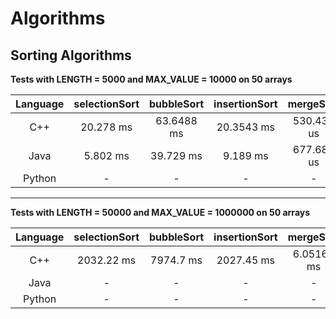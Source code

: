 # Algorithms

## Sorting Algorithms

**Tests with LENGTH = 5000 and MAX_VALUE = 10000 on 50 arrays**

| Language | selectionSort | bubbleSort | insertionSort | mergeSort | quickSort |      
|:--------:|:-------------:|:----------:|:-------------:|:---------:|:---------:|
| C++      | 20.278 ms     | 63.6488 ms | 20.3543 ms    | 530.439 us| 656.978 us|
| Java     | 5.802 ms      | 39.729 ms  | 9.189 ms      | 677.686 us| 237.968 us|
| Python   | - | - | - | - | - |

---  
**Tests with LENGTH = 50000 and MAX_VALUE = 1000000 on 50 arrays**

| Language | selectionSort | bubbleSort | insertionSort | mergeSort | quickSort |      
|:--------:|:-------------:|:----------:|:-------------:|:---------:|:---------:|
| C++      | 2032.22 ms    | 7974.7 ms  | 2027.45 ms    | 6.05169 ms| 39.2071 ms|
| Java     | - | - | - | - | - |
| Python   | - | - | - | - | - |
